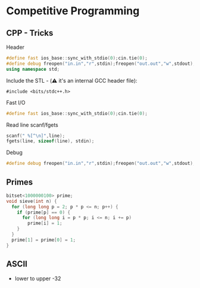 # Competitive Programming
 
## CPP - Tricks

Header
```cpp
#define fast ios_base::sync_with_stdio(0);cin.tie(0);
#define debug freopen("in.in","r",stdin);freopen("out.out","w",stdout);
using namespace std;
```

Include the STL - (⚠️ it's an internal GCC header file):

 `#include <bits/stdc++.h>`

Fast I/O

 ```cpp
#define fast ios_base::sync_with_stdio(0);cin.tie(0);
 ```

Read line scanf/fgets
```cpp
scanf(" %[^\n]",line);
fgets(line, sizeof(line), stdin);
```

Debug
```cpp
#define debug freopen("in.in","r",stdin);freopen("out.out","w",stdout);
```


## Primes
```cpp
bitset<1000000100> prime;
void sieve(int n) {
  for (long long p = 2; p * p <= n; p++) { 
	if (prime[p] == 0) { 
	  for (long long i = p * p; i <= n; i += p) 
		prime[i] = 1; 
	} 
  } 
  prime[1] = prime[0] = 1;
} 
```

## ASCII

* lower to upper -32